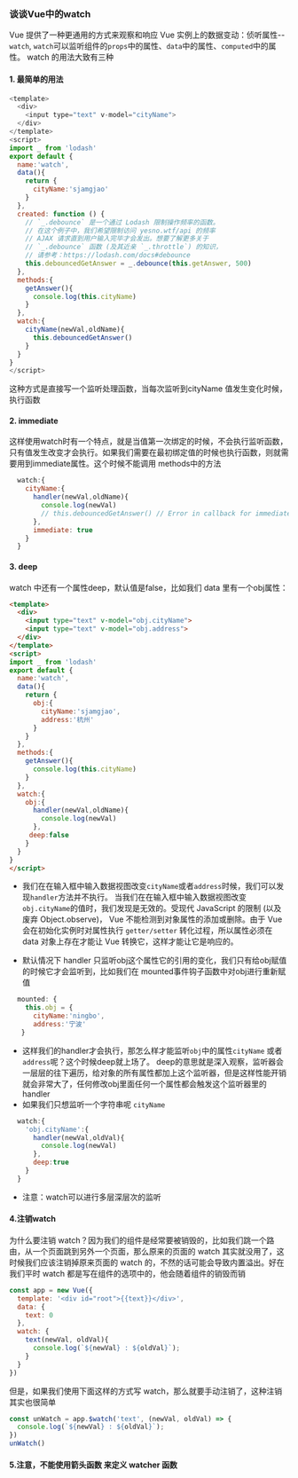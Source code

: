 ###  谈谈Vue中的watch
Vue 提供了一种更通用的方式来观察和响应 Vue 实例上的数据变动：侦听属性--`watch`,
`watch`可以监听组件的`props`中的属性、`data`中的属性、`computed`中的属性。
watch 的用法大致有三种

#### 1. 最简单的用法
```js
<template>
  <div>
    <input type="text" v-model="cityName">
  </div>
</template>
<script>
import _ from 'lodash'
export default {
  name:'watch',
  data(){
    return {
      cityName:'sjamgjao'
    }
  },
  created: function () {
    // `_.debounce` 是一个通过 Lodash 限制操作频率的函数。
    // 在这个例子中，我们希望限制访问 yesno.wtf/api 的频率
    // AJAX 请求直到用户输入完毕才会发出。想要了解更多关于
    // `_.debounce` 函数 (及其近亲 `_.throttle`) 的知识，
    // 请参考：https://lodash.com/docs#debounce
    this.debouncedGetAnswer = _.debounce(this.getAnswer, 500)
  },
  methods:{
    getAnswer(){
      console.log(this.cityName)
    }
  }, 
  watch:{
    cityName(newVal,oldName){
      this.debouncedGetAnswer()
    }
  }
}
</script>

```
这种方式是直接写一个监听处理函数，当每次监听到cityName 值发生变化时候，执行函数

#### 2.  immediate

这样使用watch时有一个特点，就是当值第一次绑定的时候，不会执行监听函数，只有值发生改变才会执行。如果我们需要在最初绑定值的时候也执行函数，则就需要用到immediate属性。这个时候不能调用 methods中的方法

```js
  watch:{
    cityName:{
      handler(newVal,oldName){
        console.log(newVal)
        // this.debouncedGetAnswer() // Error in callback for immediate watcher "cityName": "TypeError: this.debouncedGetAnswer is not a function"
      },
      immediate: true
    }
  }
```

#### 3. deep
 watch 中还有一个属性deep，默认值是false，比如我们 data 里有一个obj属性：
  ```html
  <template>
    <div>
      <input type="text" v-model="obj.cityName">
      <input type="text" v-model="obj.address">
    </div>
  </template>
  <script>
  import _ from 'lodash'
  export default {
    name:'watch',
    data(){
      return {
        obj:{
          cityName:'sjamgjao',
          address:'杭州'
        }
      }
    },
    methods:{
      getAnswer(){
        console.log(this.cityName)
      }
    },  
    watch:{
      obj:{
        handler(newVal,oldName){
          console.log(newVal)
        },
       deep:false
      }
    }
  }
  </script>

  ```

  * 我们在在输入框中输入数据视图改变`cityName`或者`address`时候，我们可以发现`handler`方法并不执行。
  当我们在在输入框中输入数据视图改变`obj.cityName`的值时，我们发现是无效的。受现代 JavaScript 的限制 (以及废弃 Object.observe)，
  Vue 不能检测到对象属性的添加或删除。由于 Vue 会在初始化实例时对属性执行 `getter/setter` 转化过程，所以属性必须在 data 对象上存在才能让 Vue 转换它，这样才能让它是响应的。

  * 默认情况下 handler 只监听obj这个属性它的引用的变化，我们只有给obj赋值的时候它才会监听到，比如我们在 mounted事件钩子函数中对obj进行重新赋值
  ```js
    mounted: {
      this.obj = {
        cityName:'ningbo',
        address:'宁波'
     }
  ```
  * 这样我们的handler才会执行，那怎么样才能监听`obj`中的属性`cityName` 或者 `address`呢？这个时候deep就上场了。
  deep的意思就是深入观察，监听器会一层层的往下遍历，给对象的所有属性都加上这个监听器，但是这样性能开销就会非常大了，任何修改obj里面任何一个属性都会触发这个监听器里的 handler
  * 如果我们只想监听一个字符串呢 `cityName`
  ```js
    watch:{
      'obj.cityName':{
        handler(newVal,oldVal){
          console.log(newVal)
        },
        deep:true
      }
    }
  ```
  * 注意：watch可以进行多层深层次的监听

#### 4.注销watch
  为什么要注销 watch？因为我们的组件是经常要被销毁的，比如我们跳一个路由，从一个页面跳到另外一个页面，那么原来的页面的 watch 其实就没用了，这时候我们应该注销掉原来页面的 watch 的，不然的话可能会导致内置溢出。好在我们平时 watch 都是写在组件的选项中的，他会随着组件的销毁而销

  ```js
  const app = new Vue({
    template: '<div id="root">{{text}}</div>',
    data: {
      text: 0
    },
    watch: {
      text(newVal, oldVal){
        console.log(`${newVal} : ${oldVal}`);
      }
    }
  })
  ```
  但是，如果我们使用下面这样的方式写 watch，那么就要手动注销了，这种注销其实也很简单
  
  ```js
  const unWatch = app.$watch('text', (newVal, oldVal) => {
    console.log(`${newVal} : ${oldVal}`);
  })
  unWatch()
  ```
  #### 5.注意，不能使用箭头函数 来定义  watcher 函数



